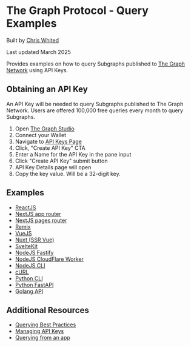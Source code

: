 # The Graph Protocol - Query Examples

Built by [Chris Whited](https://x.com/cmwhited)

Last updated March 2025

Provides examples on how to query Subgraphs published to [The Graph Network](https://thegraph.com/) using API Keys.

## Obtaining an API Key

An API Key will be needed to query Subgraphs published to The Graph Network. Users are offered 100,000 free queries every month to query Subgraphs.

1. Open [The Graph Studio](https://thegraph.com/studio/)
2. Connect your Wallet
3. Navigate to [API Keys Page](https://thegraph.com/studio/apikeys/)
4. Click, "Create API Key" CTA
5. Enter a Name for the API Key in the pane input
6. Click "Create API Key" submit button
7. API Key Details page will open
8. Copy the key value. Will be a 32-digit key.

## Examples

- [ReactJS](./examples/reactjs/)
- [NextJS app router](./examples/nextjs-app-router/)
- [NextJS pages router](./examples/nextjs-pages-router/)
- [Remix](./examples/remix/)
- [VueJS](./examples/vuejs/)
- [Nuxt (SSR Vue)](./examples/nuxt/)
- [SvelteKit](./examples/sveltejs/)
- [NodeJS Fastify](./examples/nodejs-fastify/)
- [NodeJS CloudFlare Worker](./examples/nodejs-cf-worker/)
- [NodeJS CLI](./examples/nodejs-cli/)
- [cURL](./examples/curl/)
- [Python CLI](./examples/python-cli/)
- [Python FastAPI](./examples/python-fastapi/)
- [Golang API](./examples/golang_api/)

## Additional Resources

- [Querying Best Practices](https://thegraph.com/docs/en/querying/querying-best-practices/)
- [Managing API Keys](https://thegraph.com/docs/en/querying/managing-api-keys/)
- [Querying from an app](https://thegraph.com/docs/en/querying/querying-from-an-application/)
